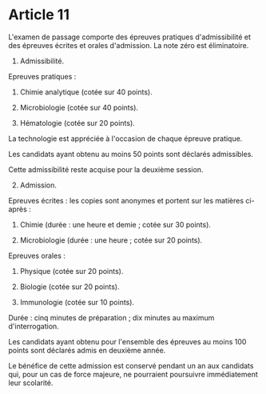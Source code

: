 # Article 11

L'examen de passage comporte des épreuves pratiques d'admissibilité et des épreuves écrites et orales d'admission. La note zéro est éliminatoire.

1. Admissibilité.

Epreuves pratiques :

1. Chimie analytique (cotée sur 40 points).

2. Microbiologie (cotée sur 40 points).

3. Hématologie (cotée sur 20 points).

La technologie est appréciée à l'occasion de chaque épreuve pratique.

Les candidats ayant obtenu au moins 50 points sont déclarés admissibles.

Cette admissibilité reste acquise pour la deuxième session.

2. Admission.

Epreuves écrites : les copies sont anonymes et portent sur les matières ci-après :

1. Chimie (durée : une heure et demie ; cotée sur 30 points).

2. Microbiologie (durée : une heure ; cotée sur 20 points).

Epreuves orales :

1. Physique (cotée sur 20 points).

2. Biologie (cotée sur 20 points).

3. Immunologie (cotée sur 10 points).

Durée : cinq minutes de préparation ; dix minutes au maximum d'interrogation.

Les candidats ayant obtenu pour l'ensemble des épreuves au moins 100 points sont déclarés admis en deuxième année.

Le bénéfice de cette admission est conservé pendant un an aux candidats qui, pour un cas de force majeure, ne pourraient poursuivre immédiatement leur scolarité.
